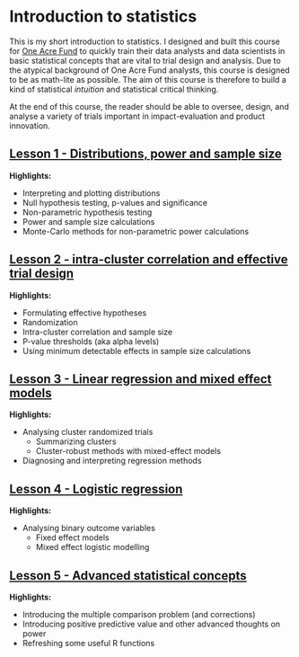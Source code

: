 # Introduction to statistics

This is my short introduction to statistics. I designed and built this course for [One Acre Fund](https://oneacrefund.org/) to quickly train their data analysts and data scientists in basic statistical concepts that are vital to trial design and analysis. Due to the atypical background of One Acre Fund analysts, this course is designed to be as math-lite as possible. The aim of this course is therefore to build a kind of statistical *intuition* and statistical critical thinking. 

At the end of this course, the reader should be able to oversee, design, and analyse a variety of trials important in impact-evaluation and product innovation. 

## [Lesson 1 - Distributions, power and sample size](https://michael-bar.github.io/Introduction-to-statistics/AMP-1-distributions.html#)

**Highlights:**
* Interpreting and plotting distributions 
* Null hypothesis testing, p-values and significance
* Non-parametric hypothesis testing
* Power and sample size calculations
* Monte-Carlo methods for non-parametric power calculations


## [Lesson 2 - intra-cluster correlation and effective trial design](https://michael-bar.github.io/Introduction-to-statistics/AMP-2-RCT-principles.html)

**Highlights:**
* Formulating effective hypotheses
* Randomization
* Intra-cluster correlation and sample size
* P-value thresholds (aka alpha levels)
* Using minimum detectable effects in sample size calculations

## [Lesson 3 - Linear regression and mixed effect models](https://michael-bar.github.io/Introduction-to-statistics/AMP-3-regressions_NHT.html)

**Highlights:**
* Analysing cluster randomized trials 
    + Summarizing clusters
    + Cluster-robust methods with mixed-effect models
* Diagnosing and interpreting regression methods

## [Lesson 4 - Logistic regression](https://michael-bar.github.io/Introduction-to-statistics/AMP4_RCT_analysis_p2.html)

**Highlights:**
* Analysing binary outcome variables
    + Fixed effect models
    + Mixed effect logistic modelling

## [Lesson 5 - Advanced statistical concepts](https://michael-bar.github.io/Introduction-to-statistics/AMP5-summary.html)

**Highlights:**
* Introducing the multiple comparison problem (and corrections)
* Introducing positive predictive value and other advanced thoughts on power
* Refreshing some useful R functions
